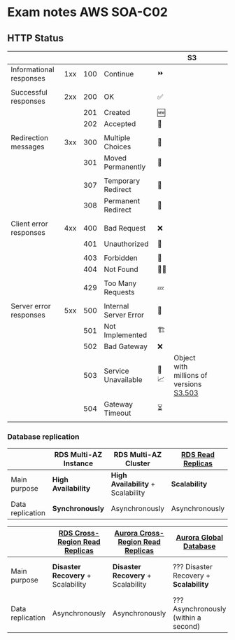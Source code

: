 # Exam notes AWS SOA-C02

## HTTP Status

|                         |     |     |                       |      | S3                                        |     |     |
| ----------------------- | --- | --- | --------------------- | ---- | ----------------------------------------- | --- | --- |
| Informational responses | 1xx | 100 | Continue              | ⏩   |                                           |     |     |
|                         |     |     |                       |      |                                           |     |     |
| Successful responses    | 2xx | 200 | OK                    | ✅   |                                           |     |     |
|                         |     | 201 | Created               | 🆕   |                                           |     |     |
|                         |     | 202 | Accepted              | 🤝   |                                           |     |     |
|                         |     |     |                       |      |                                           |     |     |
| Redirection messages    | 3xx | 300 | Multiple Choices      | 👯   |                                           |     |     |
|                         |     | 301 | Moved Permanently     | 🚐   |                                           |     |     |
|                         |     |     |                       |      |                                           |     |     |
|                         |     | 307 | Temporary Redirect    | 🔂   |                                           |     |     |
|                         |     | 308 | Permanent Redirect    | 🔁   |                                           |     |     |
|                         |     |     |                       |      |                                           |     |     |
| Client error responses  | 4xx | 400 | Bad Request           | ❌   |                                           |     |     |
|                         |     | 401 | Unauthorized          | 🪪   |                                           |     |     |
|                         |     |     |                       |      |                                           |     |     |
|                         |     | 403 | Forbidden             | 🚫   |                                           |     |     |
|                         |     | 404 | Not Found             | 🕵️‍♂️   |                                           |     |     |
|                         |     |     |                       |      |                                           |     |     |
|                         |     | 429 | Too Many Requests     | 💤   |                                           |     |     |
|                         |     |     |                       |      |                                           |     |     |
| Server error responses  | 5xx | 500 | Internal Server Error | 🚨   |                                           |     |     |
|                         |     | 501 | Not Implemented       | 🏗️   |                                           |     |     |
|                         |     | 502 | Bad Gateway           | ❌   |                                           |     |     |
|                         |     | 503 | Service Unavailable   | 🚧📈 | Object with millions of versions [S3.503] |     |     |
|                         |     | 504 | Gateway Timeout       | ⏳   |                                           |     |     |
|                         |     |     |                       |      |                                           |     |     |

[S3.503]: https://docs.aws.amazon.com/AmazonS3/latest/userguide/troubleshooting-versioning.html#performance-degradation

### Database replication

|                  | RDS Multi-AZ Instance | RDS Multi-AZ Cluster                | [RDS Read Replicas] | Aurora Read Replicas |
| ---------------- | --------------------- | ----------------------------------- | ------------------- | -------------------- |
| Main purpose     | **High Availability** | **High Availability** + Scalability | **Scalability**     | **Scalability**      |
| Data replication | **Synchronously**     | Asynchronously                      | Asynchronously      | Asynchronously       |

|                  | [RDS Cross-Region Read Replicas]    | [Aurora Cross-Region Read Replicas] | [Aurora Global Database]                | [DynamoDB Global Table]                 |
| ---------------- | ----------------------------------- | ----------------------------------- | --------------------------------------- | --------------------------------------- |
| Main purpose     | **Disaster Recovery** + Scalability | **Disaster Recovery** + Scalability | ??? Disaster Recovery + **Scalability** | ??? Disaster Recovery + **Scalability** |
| Data replication | Asynchronously                      | Asynchronously                      | ??? Asynchronously (within a second)    |                                         |

[RDS Read Replicas]: https://aws.amazon.com/rds/features/read-replicas/
[RDS Cross-Region Read Replicas]: https://docs.aws.amazon.com/AmazonRDS/latest/UserGuide/USER_ReadRepl.html#USER_ReadRepl.XRgn
[Aurora Cross-Region Read Replicas]: https://docs.aws.amazon.com/AmazonRDS/latest/AuroraUserGuide/AuroraMySQL.Replication.CrossRegion.html
[Aurora Global Database]: https://docs.aws.amazon.com/AmazonRDS/latest/AuroraUserGuide/aurora-global-database.html
[DynamoDB Global Table]: https://aws.amazon.com/dynamodb/global-tables/
